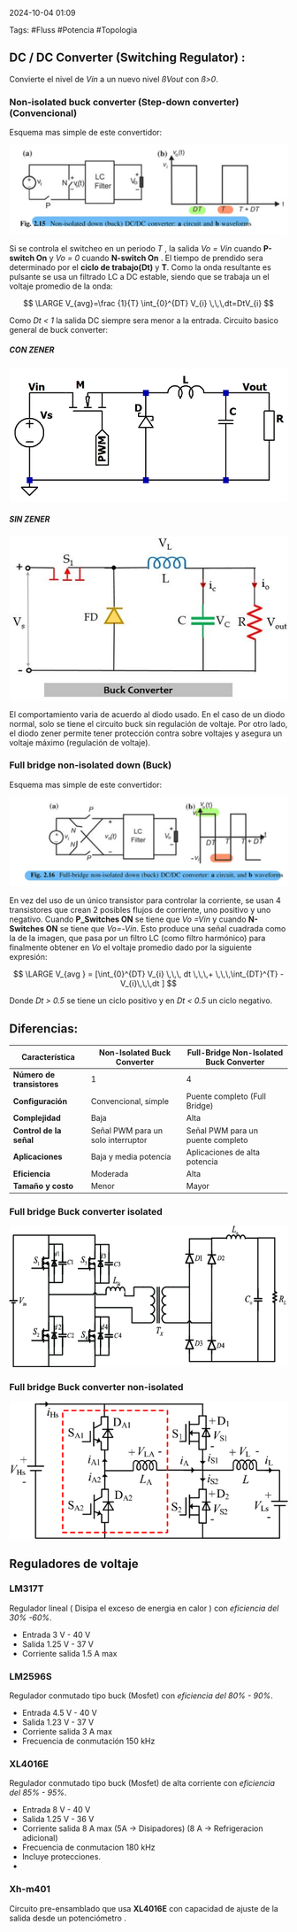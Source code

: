 2024-10-04 01:09

Tags: #Fluss #Potencia #Topologia
## DC / DC Converter (Switching Regulator) : 
Convierte el nivel de _Vin_  a un nuevo nivel _ßVout_ con _ß>0_.
### Non-isolated buck converter (Step-down converter) (Convencional)
Esquema mas simple de este convertidor:

![ConvertidorBuck|700](Imagenes/Buck1.jpeg)

Si se controla el switcheo en un periodo _T_ , la salida _Vo = Vin_ cuando **P-switch On** y _Vo = 0_ cuando **N-switch On** . El tiempo de prendido sera determinado por el __ciclo de trabajo(Dt)__ y __T__.  Como la onda resultante es pulsante se usa un filtrado LC a DC estable, siendo que se trabaja un el voltaje promedio de la onda:

$$
\LARGE V_{avg}=\frac {1}{T}​ \int_{0}^{DT} V_{i} \,\,\,dt=DtV_{i}
$$

Como _Dt < 1_ la salida DC siempre sera menor a la entrada. Circuito basico general de buck converter:

##### CON ZENER

![Buck2|450](Imagenes/Buck2.png)

##### SIN ZENER

![Buck3 | 450](Imagenes/Buck3.png)

El comportamiento varia de acuerdo al diodo usado.  En el caso de un diodo normal, solo se tiene el circuito buck sin regulación de voltaje. Por otro lado, el diodo zener permite tener protección contra sobre voltajes y asegura un voltaje máximo (regulación de voltaje).

### Full bridge non-isolated down (Buck)
Esquema mas simple de este convertidor:

![Buck4 | 500](Imagenes/Buck4.jpeg)


En vez del uso de un único transistor para controlar la corriente, se usan 4 transistores que crean 2 posibles flujos de corriente, uno positivo y uno negativo. Cuando **P_Switches ON** se tiene que _Vo =Vin_ y cuando **N-Switches ON** se tiene que _Vo=-Vin_.  Esto produce una señal cuadrada como la de la imagen, que pasa por un filtro LC (como filtro harmónico) para finalmente obtener en _Vo_ el voltaje promedio dado por la siguiente expresión:


$$ 
\LARGE V_{avg } = [\int_{0}^{DT} V_{i} \,\,\, dt \,\,\,+ \,\,\,\int_{DT}^{T} -V_{i}\,\,\,dt ]
$$

Donde _Dt > 0.5_ se tiene un ciclo positivo y en _Dt < 0.5_ un ciclo negativo. 
## Diferencias: 
| Característica             | Non-Isolated Buck Converter        | Full-Bridge Non-Isolated Buck Converter |
| -------------------------- | ---------------------------------- | --------------------------------------- |
| **Número de transistores** | 1                                  | 4                                       |
| **Configuración**          | Convencional, simple               | Puente completo (Full Bridge)           |
| **Complejidad**            | Baja                               | Alta                                    |
| **Control de la señal**    | Señal PWM para un solo interruptor | Señal PWM para un puente completo       |
| **Aplicaciones**           | Baja y media potencia              | Aplicaciones de alta potencia           |
| **Eficiencia**             | Moderada                           | Alta                                    |
| **Tamaño y costo**         | Menor                              | Mayor                                   |

### Full bridge Buck converter isolated 

![IsolatedBuck | 450](Imagenes/BuckIsolatedfull.png)

### Full bridge Buck converter non-isolated 

![non-isolatedBuck | 450](Imagenes/Bucknonfull.png)


## Reguladores de voltaje

### LM317T
Regulador lineal ( Disipa el exceso de energia en calor ) con _eficiencia del 30% -60%_.
* Entrada 3 V - 40 V
* Salida 1.25 V - 37 V
* Corriente salida 1.5 A max
### LM2596S
Regulador conmutado tipo buck (Mosfet) con _eficiencia del 80% - 90%_.
* Entrada 4.5 V - 40 V
* Salida 1.23 V - 37 V
* Corriente salida 3 A max
* Frecuencia de conmutación 150 kHz
### XL4016E
Regulador conmutado tipo buck (Mosfet) de alta corriente con _eficiencia del 85% - 95%_.
* Entrada 8 V - 40 V
* Salida 1.25 V - 36 V
* Corriente salida 8 A max (5A -> Disipadores) (8 A -> Refrigeracion adicional)
* Frecuencia de conmutacion 180 kHz
* Incluye protecciones.
* 
### Xh-m401
Circuito pre-ensamblado que usa **XL4016E** con capacidad de ajuste de la salida desde un potenciómetro .
